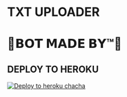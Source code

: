 # TXT UPLOADER

# 🌟𝗕𝗢𝗧 𝗠𝗔𝗗𝗘 𝗕𝗬™🌟


## DEPLOY TO HEROKU


[![Deploy to heroku chacha](https://www.herokucdn.com/deploy/button.svg)](https://dashboard.heroku.com/new?template=https://github.com/)
